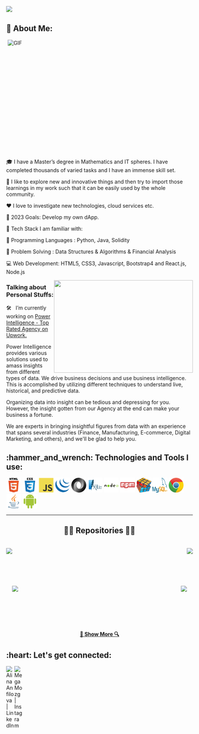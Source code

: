 <img src="https://readme-typing-svg.herokuapp.com/?lines=Hello!+👋;This+is+Alina...;Web3+Expert;Node+Validator;Business+Manager&center=true&size=30&color=FFC0CB">



<h2 align="left">👧 About Me:</h2>
<img align="right" alt="GIF" src="https://github.com/megamozg2022/megamozg2022/blob/main/1ea3c20d.gif?raw=true" width="500" height="320" />

🎓 I have a Master’s degree in Mathematics and IT spheres. I have
completed thousands of varied tasks and I have an immense skill 
set. 

🚀 I like to explore new and innovative things and then try to import those learnings in my work such that it can be easily used by the whole community.

❤️ I love to investigate new technologies, cloud services etc.

🥅 2023 Goals: Develop my own dApp.

📌 Tech Stack I am familiar with:

🎯 Programming Languages : Python, Java, Solidity

🎯 Problem Solving : Data Structures & Algorithms & Financial Analysis

💻 Web Development: HTML5, CSS3, Javascript, Bootstrap4 and React.js, Node.js


<img align="right" height="250" width="375" alt="" src="https://github.com/megamozg2022/megamozg2022/blob/main/PI.png" />

### Talking about Personal Stuffs:

🛠 &nbsp; I’m currently working on <a href="https://www.upwork.com/ag/businessintelligence/"> Power Intelligence - Top Rated Agency on Upwork.</a> 

Power Intelligence provides various solutions used to amass insights from different types of data. We drive business decisions and use business intelligence. This is accomplished by utilizing different techniques to understand live, historical, and predictive data.

Organizing data into insight can be tedious and depressing for you. However, the insight gotten from our Agency at the end can make your business a fortune.

We are experts in bringing insightful figures from data with an experience that spans several industries (Finance, Manufacturing, E-commerce, Digital Marketing, and others), and we'll be glad to help you.

<h2 align="left">:hammer_and_wrench: Technologies and Tools I use:</h2>
<p align="left">
<img src="https://github.com/megamozg2022/megamozg2022/blob/main/html5.svg" alt="html5" width="40" height="40"/>
<img src="https://github.com/megamozg2022/megamozg2022/blob/main/css3.svg" alt="css3" width="40" height="40"/>
<img src="https://github.com/megamozg2022/megamozg2022/blob/main/javascript.svg" alt="javascript" width="40" height="40"/>
<img src="https://github.com/megamozg2022/megamozg2022/blob/main/jquery.svg" alt="jquery" width="40" height="40"/>
<img src="https://github.com/megamozg2022/megamozg2022/blob/main/json.svg" alt="json" width="40" height="40"/>
<img src="https://github.com/megamozg2022/megamozg2022/blob/main/2.svg" alt="sqlite" width="40" height="40"/>
<img src="https://github.com/megamozg2022/megamozg2022/blob/main/nodejs.svg" alt="nodejs" width="40" height="40"/>
<img src="https://github.com/megamozg2022/megamozg2022/blob/main/npm.svg" alt="npm" width="40" height="40"/>
<img src="https://github.com/megamozg2022/megamozg2022/blob/main/problemSolving.png" alt="problemSolving" width="40" height="40"/>
<img src="https://github.com/megamozg2022/megamozg2022/blob/main/1.svg" alt="mysql" width="40" height="40"/>
<img src="https://github.com/megamozg2022/megamozg2022/blob/main/5.svg" alt="chrome" width="40" height="40"/>
<img src="https://github.com/megamozg2022/megamozg2022/blob/main/4.svg" alt="java" width="40" height="40"/>
<img src="https://github.com/megamozg2022/megamozg2022/blob/main/3.svg" alt="android" width="40" height="40"/>

    
<hr>

<h2 align="center">👨‍💻 Repositories 👨‍💻</h2>
<br>
<div width="100%" align="center">
  <a align="left" href="https://github.com/ROHAN842/DocLense" title="DocLense"><img align="left" height="115" src="https://github-readme-stats.vercel.app/api/pin/?username=ROHAN842&repo=DocLense&theme=react&border_color=61dafb&border_radius=10"></a>
  <a align="right" href="https://github.com/ROHAN842/Movie-Streaming-Website" title="Movie-Streaming-Website"><img align="right" height="115" src="https://github-readme-stats.vercel.app/api/pin/?username=ROHAN842&repo=Movie-Streaming-Website&theme=react&border_color=61dafb&border_radius=10"></a>
</div>
<br/><br/><br/><br/><br/><br/>
<div width="100%" align="center">
  <a align="left" href="https://github.com/ROHAN842/CS-Hut" title="CS-Hut"><img align="left" height="115" src="https://github-readme-stats.vercel.app/api/pin/?username=ROHAN842&repo=CS-Hut&theme=react&border_color=61dafb&border_radius=10"></a>
  <a align="right" href="https://github.com/ROHAN842/Musicophilia" title="Musicophilia"><img align="right" height="115" src="https://github-readme-stats.vercel.app/api/pin/?username=ROHAN842&repo=Musicophilia&theme=react&border_color=61dafb&border_radius=10"></a>
</div>
<br><br><br><br><br><br>
<h4 align="center">
  <a href="https://github.com/ROHAN842?tab=repositories" title="Show Repositories">🔎 Show More 🔍</a>
</h4>

<h2 align="left">:heart: Let's get connected:</h2>

[<img align="left" alt="Alina Anfilova | LinkedIn" width="22px" src="https://cdn.jsdelivr.net/npm/simple-icons@v3/icons/linkedin.svg" />][linkedin]
[<img align="left" alt="MegaMozg | Instagram" width="22px" src="https://cdn.jsdelivr.net/npm/simple-icons@v3/icons/instagram.svg" />][instagram]

[instagram]: https://www.instagram.com/kiev.repetitor/
[linkedin]: https://www.linkedin.com/in/alina-anfilova-48abb567/
